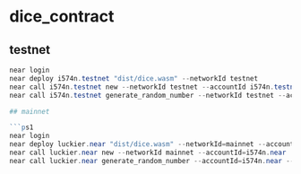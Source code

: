 # dice_contract

## testnet

```ps1
near login
near deploy i574n.testnet "dist/dice.wasm" --networkId testnet
near call i574n.testnet new --networkId testnet --accountId i574n.testnet
near call i574n.testnet generate_random_number --networkId testnet --accountId i574n.testnet --gas 40000000000000 "{\`"key\`": \`"\`", \`"proof\`": \`"\`", \`"max\`": 1}"

## mainnet

```ps1
near login
near deploy luckier.near "dist/dice.wasm" --networkId=mainnet --accountId=i574n.near
near call luckier.near new --networkId mainnet --accountId=i574n.near
near call luckier.near generate_random_number --accountId=i574n.near --networkId=mainnet --gas 40000000000000 "{\`"key\`": \`"\`", \`"proof\`": \`"\`", \`"max\`": 1}"
```

